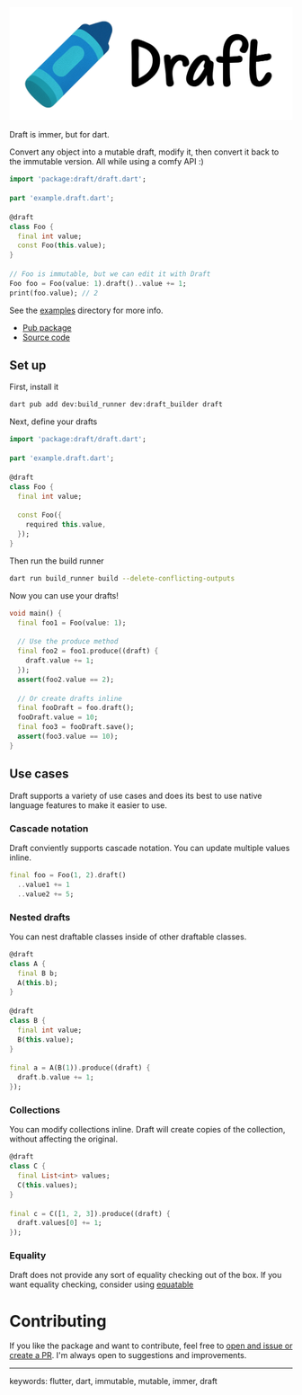 <p align="center">
  <img src="https://raw.githubusercontent.com/josiahsrc/draft/main/assets/header.png" />
</p>

Draft is immer, but for dart.

Convert any object into a mutable draft, modify it, then convert it back to the immutable version. All while using a comfy API :)

```dart
import 'package:draft/draft.dart';

part 'example.draft.dart';

@draft
class Foo {
  final int value;
  const Foo(this.value);
}

// Foo is immutable, but we can edit it with Draft
Foo foo = Foo(value: 1).draft()..value += 1;
print(foo.value); // 2
```

See the [examples](https://github.com/josiahsrc/draft) directory for more info.

- [Pub package](https://pub.dev/packages/draft)
- [Source code](https://github.com/josiahsrc/draft/blob/main/packages/draft)

## Set up

First, install it

```sh
dart pub add dev:build_runner dev:draft_builder draft
```

Next, define your drafts

```dart
import 'package:draft/draft.dart';

part 'example.draft.dart';

@draft
class Foo {
  final int value;

  const Foo({
    required this.value,
  });
}
```

Then run the build runner

```sh
dart run build_runner build --delete-conflicting-outputs
```

Now you can use your drafts!

```dart
void main() {
  final foo1 = Foo(value: 1);

  // Use the produce method
  final foo2 = foo1.produce((draft) {
    draft.value += 1;
  });
  assert(foo2.value == 2);

  // Or create drafts inline
  final fooDraft = foo.draft();
  fooDraft.value = 10;
  final foo3 = fooDraft.save();
  assert(foo3.value == 10);
}
```

## Use cases

Draft supports a variety of use cases and does its best to use native language features to make it easier to use.

### Cascade notation

Draft conviently supports cascade notation. You can update multiple values inline.

```dart
final foo = Foo(1, 2).draft()
  ..value1 += 1
  ..value2 += 5;
```

### Nested drafts

You can nest draftable classes inside of other draftable classes.

```dart
@draft
class A {
  final B b;
  A(this.b);
}

@draft
class B {
  final int value;
  B(this.value);
}

final a = A(B(1)).produce((draft) {
  draft.b.value += 1;
});
```

### Collections

You can modify collections inline. Draft will create copies of the collection, without affecting the original.

```dart
@draft
class C {
  final List<int> values;
  C(this.values);
}

final c = C([1, 2, 3]).produce((draft) {
  draft.values[0] += 1;
});
```

### Equality

Draft does not provide any sort of equality checking out of the box. If you want equality checking, consider using [equatable](https://pub.dev/packages/equatable)

# Contributing

If you like the package and want to contribute, feel free to [open and issue or create a PR](https://github.com/josiahsrc/flutter_zustand/tree/main). I'm always open to suggestions and improvements.

---

keywords: flutter, dart, immutable, mutable, immer, draft
